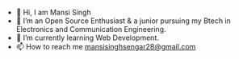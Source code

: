 - 👋 Hi, I am Mansi Singh
- 👀 I’m an Open Source Enthusiast & a junior pursuing my Btech in Electronics and Communication Engineering.
- 🌱 I’m currently learning Web Development.
- 📫 How to reach me mansisinghsengar28@gmail.com  


<!---
mansisingh2803/mansisingh2803 is a ✨ special ✨ repository because its `README.md` (this file) appears on your GitHub profile.
You can click the Preview link to take a look at your changes.
--->
